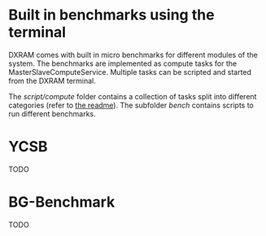 # Built in benchmarks using the terminal

DXRAM comes with built in micro benchmarks for different modules of the system. The benchmarks are implemented as compute tasks for the MasterSlaveComputeService. Multiple tasks can be scripted and started from the DXRAM terminal.

The *script/compute* folder contains a collection of tasks split into different categories (refer to [the readme](../script/compute/README.md)). The subfolder *bench* contains scripts to run different benchmarks.

# YCSB

TODO

# BG-Benchmark

TODO
